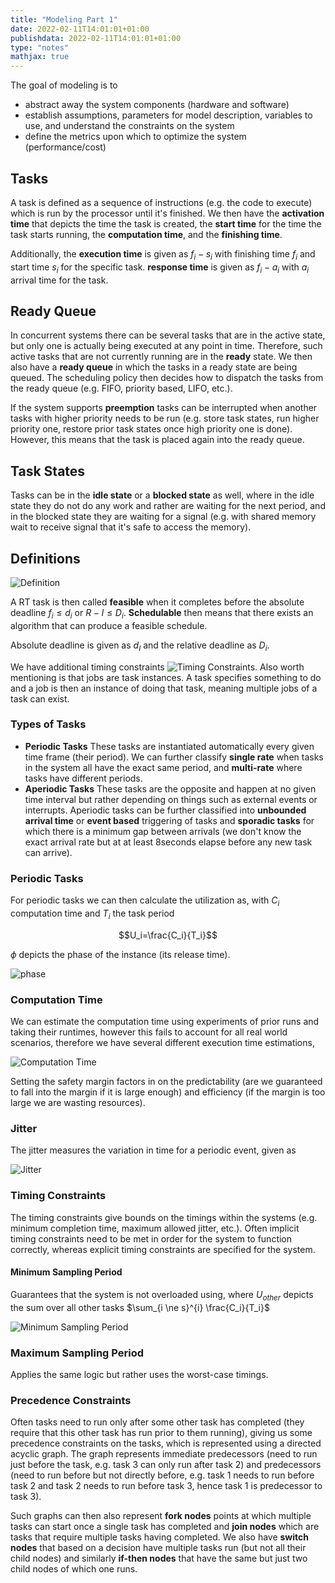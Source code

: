 ```yaml
---
title: "Modeling Part 1"
date: 2022-02-11T14:01:01+01:00
publishdata: 2022-02-11T14:01:01+01:00
type: "notes"
mathjax: true
---
```


The goal of modeling is to

- abstract away the system components (hardware and software)
- establish assumptions, parameters for model description, variables to use, and understand the constraints on the system
- define the metrics upon which to optimize the system (performance/cost)

## Tasks

A task is defined as a sequence of instructions (e.g. the code to execute) which is run by the processor until it's finished. We then have the __activation time__ that depicts the time the task is created, the __start time__ for the time the task starts running, the __computation time__, and the __finishing time__.

Additionally, the __execution time__ is given as $f_i - s_i$ with finishing time $f_i$ and start time $s_i$ for the specific task. __response time__ is given as $f_i-a_i$ with $a_i$ arrival time for the task.

## Ready Queue

In concurrent systems there can be several tasks that are in the active state, but only one is actually being executed at any point in time. Therefore, such active tasks that are not currently running are in the __ready__ state. We then also have a __ready queue__ in which the tasks in a ready state are being queued. The scheduling policy then decides how to dispatch the tasks from the ready queue (e.g. FIFO, priority based, LIFO, etc.).

If the system supports __preemption__ tasks can be interrupted when another tasks with higher priority needs to be run (e.g. store task states, run higher priority one, restore prior task states once high priority one is done). However, this means that the task is placed again into the ready queue.

## Task States

Tasks can be in the __idle state__ or a __blocked state__ as well, where in the idle state they do not do any work and rather are waiting for the next period, and in the blocked state they are waiting for a signal (e.g. with shared memory wait to receive signal that it's safe to access the memory).


## Definitions

![Definition](/images/IN4343/deadline.png)

A RT task is then called __feasible__ when it completes before the absolute deadline $f_i \leq d_i$ or $R-I \leq D_i$. __Schedulable__ then means that there exists an algorithm that can produce a feasible schedule.

Absolute deadline is given as $d_I$ and the relative deadline as $D_i$. 

We have additional timing constraints ![Timing Constraints](/images/IN4343/timing_constraints.png). Also worth mentioning is that jobs are task instances. A task specifies something to do and a job is then an instance of doing that task, meaning multiple jobs of a task can exist.

### Types of Tasks

- __Periodic Tasks__ These tasks are instantiated automatically every given time frame (their period). We can further classify __single rate__ when tasks in the system all have the exact same period, and __multi-rate__ where tasks have different periods.
- __Aperiodic Tasks__ These tasks are the opposite and happen at no given time interval but rather depending on things such as external events or interrupts. Aperiodic tasks can be further classified into __unbounded arrival time__ or __event based__ triggering of tasks and __sporadic tasks__ for which there is a minimum gap between arrivals (we don't know the exact arrival rate but at at least 8seconds elapse before any new task can arrive).

### Periodic Tasks

For periodic tasks we can then calculate the utilization as, with $C_i$ computation time and $T_i$ the task period

$$U_i=\frac{C_i}{T_i}$$

$\phi$ depicts the phase of the instance (its release time).

![phase](/images/IN4343/phase.png)

### Computation Time

We can estimate the computation time using experiments of prior runs and taking their runtimes, however this fails to account for all real world scenarios, therefore we have several different execution time estimations,

![Computation Time](/images/IN4343/computation_time.png)

Setting the safety margin factors in on the predictability (are we guaranteed to fall into the margin if it is large enough) and efficiency (if the margin is too large we are wasting resources).

### Jitter

The jitter measures the variation in time for a periodic event, given as

![Jitter](/images/IN4343/jitter.png)

### Timing Constraints

The timing constraints give bounds on the timings within the systems (e.g. minimum completion time, maximum allowed jitter, etc.). Often implicit timing constraints need to be met in order for the system to function correctly, whereas explicit timing constraints are specified for the system.


#### Minimum Sampling Period

Guarantees that the system is not overloaded using, where $U_{other}$ depicts the sum over all other tasks $\sum_{i \ne s}^{i} \frac{C_i}{T_i}$

![Minimum Sampling Period](/images/IN4343/msp.png)

### Maximum Sampling Period

Applies the same logic but rather uses the worst-case timings.

### Precedence Constraints

Often tasks need to run only after some other task has completed (they require that this other task has run prior to them running), giving us some precedence constraints on the tasks, which is represented using a directed acyclic graph. The graph represents immediate predecessors (need to run just before the task, e.g. task 3 can only run after task 2) and predecessors (need to run before but not directly before, e.g. task 1 needs to run before task 2 and task 2 needs to run before task 3, hence task 1 is predecessor to task 3).

Such graphs can then also represent __fork nodes__ points at which multiple tasks can start once a single task has completed and __join nodes__ which are tasks that require multiple tasks having completed. We also have __switch nodes__ that based on a decision have multiple tasks run (but not all their child nodes) and similarly __if-then nodes__ that have the same but just two child nodes of which one runs.
